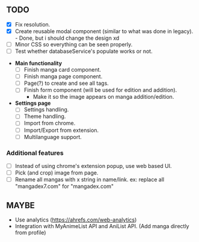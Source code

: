 ## TODO

- [x] Fix resolution.
- [x] Create reusable modal component (similar to what was done in legacy). - Done, but i should change the design xd
- [ ] Minor CSS so everything can be seen properly.
- [ ] Test whether databaseService's populate works or not.

- **Main functionality**
    - [ ] Finish manga card component.
    - [ ] Finish manga page component.
    - [ ] Page(?) to create and see all tags.
    - [ ] Finish form component (will be used for edition and addition).
        - Make it so the image appears on manga addition/edition.

- **Settings page**
    - [ ] Settings handling.
    - [ ] Theme handling.
    - [ ] Import from chrome.
    - [ ] Import/Export from extension.
    - [ ] Multilanguage support.

### **Additional features**
- [ ] Instead of using chrome's extension popup, use web based UI.
- [ ] Pick (and crop) image from page.
- [ ] Rename all mangas with x string in name/link. ex: replace all "mangadex7.com" for "mangadex.com"

## MAYBE
- Use analytics (https://ahrefs.com/web-analytics)
- Integration with MyAnimeList API and AniList API. (Add manga directly from profile)